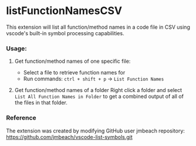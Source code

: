 # listFunctionNamesCSV

This extension will list all function/method names in a code file in CSV using vscode's built-in symbol processing capabilities.

### Usage:
1. Get function/method names of one specific file:
	- Select a file to retrieve function names for
	- Run commands: `ctrl + shift + p` -> `List Function Names`

2. Get function/method names of a folder
	Right click a folder and select `List All Function Names in Folder` to get a combined output of all of the files in that folder.

### Reference 
The extension was created by modifying GitHub user jmbeach repository: https://github.com/jmbeach/vscode-list-symbols.git 